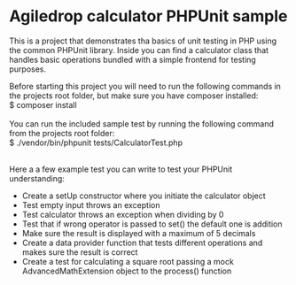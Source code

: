 <h1>Agiledrop calculator PHPUnit sample</h1>
<p>This is a project that demonstrates tha basics of unit testing in PHP using the common PHPUnit library. Inside you can find a calculator class that handles basic operations bundled with a simple frontend for testing purposes.</p>

<div>Before starting this project you will need to run the following commands in the projects root folder, but make sure you have composer installed:</div>
<div>$ composer install</div>
<br />

<div>You can run the included sample test by running the following command from the projects root folder:</div>
<div>$ ./vendor/bin/phpunit tests/CalculatorTest.php</div>
<br />

<p>Here a a few example test you can write to test your PHPUnit understanding:</p>
<ul>
<li>Create a setUp constructor where you initiate the calculator object</li>
<li>Test empty input throws an exception</li>
<li>Test calculator throws an exception when dividing by 0</li>
<li>Test that if wrong operator is passed to set() the default one is addition</li>
<li>Make sure the result is displayed with a maximum of 5 decimals</li>
<li>Create a data provider function that tests different operations and makes sure the result is correct</li>
<li>Create a test for calculating a square root passing a mock AdvancedMathExtension object to the process() function</li>
</ul>

